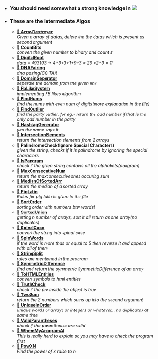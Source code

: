 - ### You should need somewhat a strong knowledge in <img src="https://img.shields.io/badge/JavaScript-323330?style=for-the-badge&logo=javascript&logoColor=F7DF1E" />

- ### These are the Intermediate Algos
  - **[🥈 ArrayDestroyer](arr-destroyer.js)** <br> _Given a array of datas, delete the the datas which is present as second argument_
  - **[🥈 CountBits](count-bits.js)** <br> _convert the given number to binary and count it_
  - **[🥈 DigitalRoot](digital-root.js)** <br> _data = 493193 -> 4+9+3+1+9+3 = 29 =2+9 = 11_
  - **[🥈 DNAPairing](dnapairingCGTA.js)** <br> _dna pairing(CG TA)!_
  - **[🥈 DomainSeperator](domain-seperator.js)** <br> _seperate the domain from the given link_
  - **[🥈 FbLikeSystem](fb-likes-algorithm.js)** <br> _implementing FB likes algorithm_
  - **[🥈 FindNums](find-nums.js)** <br> _find the nums with even num of digits(more explanation in the file)_
  - **[🥈 FindOutlier](findoutlier.js)** <br> _find the party outlier. for eg:- return the odd number if that is the only odd number in the party_
  - **[🥈 HashtagGenerator](hashtag-generator.js)** <br> _yes the name says it_
  - **[🥈 IntersectionElements](intersection-elements.js)** <br> _return the intersection elements from 2 arrays_
  - **[🥈 PalindromeCheck(Ignore Special Characters)](is-pali-without-special-characters.js)** <br> _given the string, checks if it is palindrome by ignoring the special characters_
  - **[🥈 IsPangram](ispangram.js)** <br> _check if the given string contains all the alphabets(pangram)_
  - **[🥈 MaxConsecutiveNum](maxconsecutiveones.js)** <br> _return the maxconsecutiveones occuring sum_
  - **[🥈 MedianOfSortedArr](median-of-sorted-arr.js)** <br> _return the median of a sorted array_
  - **[🥈 PigLatin](pig-latin.js)** <br> _Rules for pig latin is given in the file_
  - **[🥈 SortOrder](sort-order.js)** <br> _sorting order with numbers btw words!_
  - **[🥈 SortedUnion](sorted-union.js)** <br> _getting n number of arrays, sort it all return as one array(no duplicates)_
  - **[🥈 SpinalCase](spinalcase.js)** <br> _convert the string into spinal case_
  - **[🥈 SpinWords](spinwords-gt-5.js)** <br> _if the word is more than or equal to 5 then reverse it and append with all of them_
  - **[🥈 StringSplit](strsplit.js)** <br> _rules are mentioned in the program_
  - **[🥈 SymmetricDifference](symmetricdiff.js)** <br> _find and return the symmetric SymmetricDifference of an array_
  - **[🥈 ToHTMLEntities](tohtmlentities.js)** <br> _convert symbols to html entities_
  - **[🥈 TruthCheck](truth-check.js)** <br> _check if the pre inside the object is true_
  - **[🥈 TwoSum](two-sum-with-target.js)** <br> _return the 2 numbers which sums up into the second argument_
  - **[🥈 UniqueInOrder](uniqueinorder.js)** <br> _unique words or arrays or integers or whatever... no duplicates at same time_
  - **[🥈 ValidParantheses](valid-parantheses.js)** <br> _check if the parantheses are valid_
  - **[🥈 WhereMyAnagramAt](where-my-anagram.js)** <br> _This is really hard to explain so you may have to check the program first_
  - **[🥈 PowXN](powXN.js)** <br> _Find the power of x raise to n_
